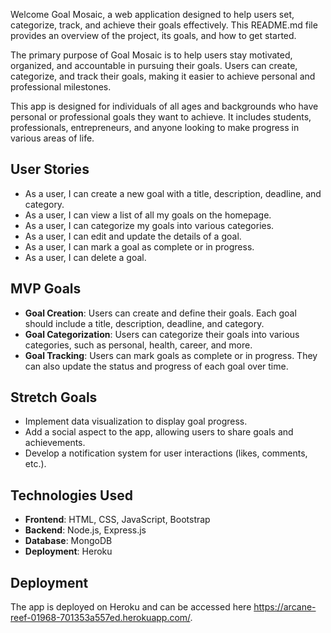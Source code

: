 Welcome Goal Mosaic, a web application designed to help users set, categorize, track, and achieve their goals effectively. This README.md file provides an overview of the project, its goals, and how to get started.

The primary purpose of Goal Mosaic is to help users stay motivated, organized, and accountable in pursuing their goals. Users can create, categorize, and track their goals, making it easier to achieve personal and professional milestones.

This app is designed for individuals of all ages and backgrounds who have personal or professional goals they want to achieve. It includes students, professionals, entrepreneurs, and anyone looking to make progress in various areas of life.

## User Stories

- As a user, I can create a new goal with a title, description, deadline, and category.
- As a user, I can view a list of all my goals on the homepage.
- As a user, I can categorize my goals into various categories.
- As a user, I can edit and update the details of a goal.
- As a user, I can mark a goal as complete or in progress.
- As a user, I can delete a goal.

## MVP Goals

- **Goal Creation**: Users can create and define their goals. Each goal should include a title, description, deadline, and category.
- **Goal Categorization**: Users can categorize their goals into various categories, such as personal, health, career, and more.
- **Goal Tracking**: Users can mark goals as complete or in progress. They can also update the status and progress of each goal over time.

## Stretch Goals

- Implement data visualization to display goal progress.
- Add a social aspect to the app, allowing users to share goals and achievements.
- Develop a notification system for user interactions (likes, comments, etc.).

## Technologies Used

- **Frontend**: HTML, CSS, JavaScript, Bootstrap
- **Backend**: Node.js, Express.js
- **Database**: MongoDB
- **Deployment**: Heroku

## Deployment
The app is deployed on Heroku and can be accessed here https://arcane-reef-01968-701353a557ed.herokuapp.com/.
